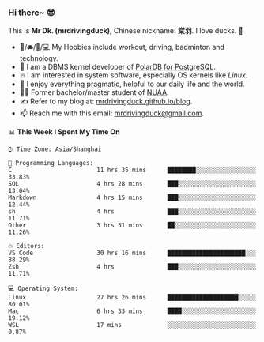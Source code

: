 ### Hi there~ 😎

This is **Mr Dk. (mrdrivingduck)**, Chinese nickname: **棠羽**. I love ducks. 🦆

- 💪/🚘/🏸/💻 My Hobbies include workout, driving, badminton and technology.
- 🍊 I am a DBMS kernel developer of [PolarDB for PostgreSQL](https://github.com/ApsaraDB/PolarDB-for-PostgreSQL).
- 🔥 I am interested in system software, especially OS kernels like *Linux*.
- 🔧 I enjoy everything pragmatic, helpful to our daily life and the world.
- 👨‍🎓 Former bachelor/master student of [NUAA](https://en.wikipedia.org/wiki/Nanjing_University_of_Aeronautics_and_Astronautics).
- ✍ Refer to my blog at: [mrdrivingduck.github.io/blog](https://www.mrdrivingduck.cn/blog/#/).
- 📫 Reach me with this email: [mrdrivingduck@gmail.com](mailto:mrdrivingduck@gmail.com).

<!--START_SECTION:waka-->
📊 **This Week I Spent My Time On** 

```text
⌚︎ Time Zone: Asia/Shanghai

💬 Programming Languages: 
C                        11 hrs 35 mins      ████████░░░░░░░░░░░░░░░░░   33.83% 
SQL                      4 hrs 28 mins       ███░░░░░░░░░░░░░░░░░░░░░░   13.04% 
Markdown                 4 hrs 15 mins       ███░░░░░░░░░░░░░░░░░░░░░░   12.44% 
sh                       4 hrs               ███░░░░░░░░░░░░░░░░░░░░░░   11.71% 
Other                    3 hrs 51 mins       ██░░░░░░░░░░░░░░░░░░░░░░░   11.26%

🔥 Editors: 
VS Code                  30 hrs 16 mins      ██████████████████████░░░   88.29% 
Zsh                      4 hrs               ███░░░░░░░░░░░░░░░░░░░░░░   11.71%

💻 Operating System: 
Linux                    27 hrs 26 mins      ████████████████████░░░░░   80.01% 
Mac                      6 hrs 33 mins       ████░░░░░░░░░░░░░░░░░░░░░   19.12% 
WSL                      17 mins             ░░░░░░░░░░░░░░░░░░░░░░░░░   0.87%

```


<!--END_SECTION:waka-->

<!-- ![Mr Dk.'s GitHub Stats](https://github-readme-stats.vercel.app/api?username=mrdrivingduck&count_private&show_icons=true&theme=buefy) -->

<!-- ![Most Used Languages](https://github-readme-stats.vercel.app/api/top-langs/?username=mrdrivingduck&exclude_repo=mips32-CPU,snort-tcp-socket&theme=buefy&layout=compact&langs_count=10) -->


<!--
**mrdrivingduck/mrdrivingduck** is a ✨ _special_ ✨ repository because its `README.md` (this file) appears on your GitHub profile.

Here are some ideas to get you started:

- 🔭 I’m currently working on ...
- 🌱 I’m currently learning ...
- 👯 I’m looking to collaborate on ...
- 🤔 I’m looking for help with ...
- 💬 Ask me about ...
- 📫 How to reach me: ...
- 😄 Pronouns: ...
- ⚡ Fun fact: ...
-->
